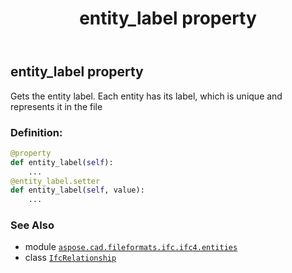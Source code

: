 ﻿---
title: entity_label property
second_title: Aspose.CAD for Python via .NET API References
description: 
type: docs
weight: 50
url: /python-net/aspose.cad.fileformats.ifc.ifc4.entities/ifcrelationship/entity_label/
is_root: false
---

## entity_label property


Gets the entity label.
Each entity has its label, which is unique and represents it in the file
### Definition:
```python
@property
def entity_label(self):
    ...
@entity_label.setter
def entity_label(self, value):
    ...
```

### See Also
* module [`aspose.cad.fileformats.ifc.ifc4.entities`](../../)
* class [`IfcRelationship`](/cad/python-net/aspose.cad.fileformats.ifc.ifc4.entities/ifcrelationship)
